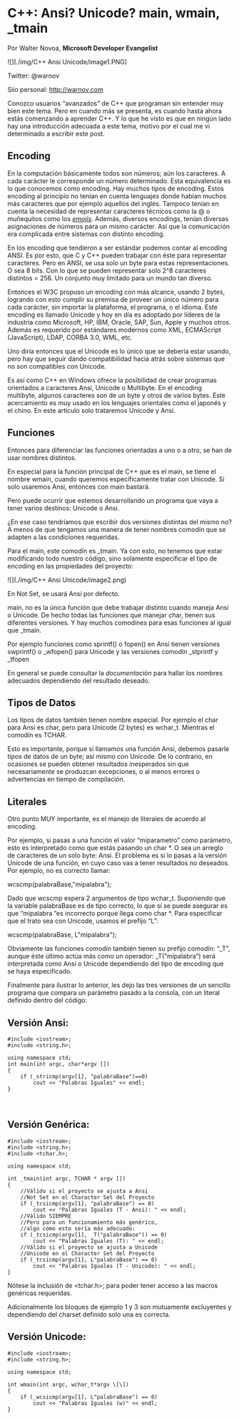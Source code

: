 <properties
	pageTitle="C++: Ansi? Unicode? main, wmain, _tmain"
	description="C++: Ansi? Unicode? main, wmain, _tmain"
	services="net-dev"
	documentationCenter=""
	authors="andygonusa"
	manager=""
	editor="andygonusa"/>

<tags
	ms.service="net-dev"
	ms.workload="CS"
	ms.tgt_pltfrm="na"
	ms.devlang="na"
	ms.topic="how-to-article"
	ms.date="05/17/2016"
	ms.author="andygonusa"/>


# C++: Ansi? Unicode? main, wmain, _tmain

Por Walter Novoa, **Microsoft Developer Evangelist**

![](./img/C++  Ansi Unicode/image1.PNG)

Twitter: @warnov

Siio personal: <http://warnov.com>

Conozco usuarios “avanzados” de C++ que programan sin entender muy bien
este tema. Pero en cuando más se presenta, es cuando hasta ahora estás
comenzando a aprender C++. Y lo que he visto es que en ningún lado hay
una introducción adecuada a este tema, motivo por el cual me vi
determinado a escribir este post.

Encoding
--------

En la computación básicamente todos son números; aún los caracteres. A
cada carácter le corresponde un número determinado. Esta equivalencia es
lo que conocemos como encoding. Hay muchos tipos de encoding. Estos
encoding al principio no tenían en cuenta lenguajes donde habían muchos
más caracteres que por ejemplo aquellos del inglés. Tampoco tenían en
cuenta la necesidad de representar caracteres técnicos como la @ o
muñequitos como los
[*emojis*](http://warnov.tumblr.com/post/54068776944/hay-curiosidades-y-luego-los-emojis).
Además, diversos encodings, tenían diversas asignaciones de números para
un mismo carácter. Así que la comunicación era complicada entre sistemas
con distinto encoding.

En los encoding que tendieron a ser estándar podemos contar al encoding
ANSI. Es por esto, que C y C++ pueden trabajar con éste para representar
caracteres. Pero en ANSI, se usa solo un byte para estas
representaciones. O sea 8 bits. Con lo que se pueden representar solo
2^8 caracteres distintos = 256. Un conjunto muy limitado para un mundo
tan diverso.

Entonces el W3C propuso un encoding con más alcance, usando 2 bytes,
logrando con esto cumplir su premisa de proveer un único número para
cada carácter, sin importar la plataforma, el programa, o el idioma.
Este encoding es llamado Unicode y hoy en día es adoptado por líderes de
la industria como Microsoft, HP, IBM, Oracle, SAP, Sun, Apple y muchos
otros. Además es requerido por estándares modernos como XML, ECMAScript
(JavaScript), LDAP, CORBA 3.0, WML, etc.

Uno diría entonces que el Unicode es lo único que se debería estar
usando, pero hay que seguir dando compatibilidad hacia atrás sobre
sistemas que no son compatibles con Unicode.

Es así como C++ en Windows ofrece la posibilidad de crear programas
orientados a caracteres Ansi, Unicode o Multibyte. En el encoding
multibyte, algunos caracteres son de un byte y otros de varios bytes.
Este acercamiento es muy usado en los lenguajes orientales como el
japonés y el chino. En este artículo solo trataremos Unicode y Ansi.

Funciones
---------

Entonces para diferenciar las funciones orientadas a uno o a otro, se
han de usar nombres distintos.

En especial para la función principal de C++ que es el main, se tiene el
nombre wmain, cuando queremos específicamente tratar con Unicode. Si
solo usaremos Ansi, entonces con main bastará.

Pero puede ocurrir que estemos desarrollando un programa que vaya a
tener varios destinos: Unicode o Ansi.

¿En ese caso tendríamos que escribir dos versiones distintas del mismo
no? A menos de que tengamos una manera de tener nombres comodín que se
adapten a las condiciones requeridas.

Para el main, este comodín es \_tmain. Ya con esto, no tenemos que estar
modificando todo nuestro código, sino solamente especificar el tipo de
encoding en las propiedades del proyecto:

![](./img/C++  Ansi Unicode/image2.png)
    

En Not Set, se usará Ansi por defecto.

main, no es la única función que debe trabajar distinto cuando maneja
Ansi o Unicode. De hecho todas las funciones que manejar char, tienen
sus diferentes versiones. Y hay muchos comodines para esas funciones al
igual que \_tmain.

Por ejemplo funciones como sprintf() o fopen() en Ansi tienen versiones
swprintf() o \_wfopen() para Unicode y las versiones comodín \_stprintf
y \_tfopen

En general se puede consultar la *documentación* para hallar los nombres
adecuados dependiendo del resultado deseado.

Tipos de Datos
--------------

Los tipos de datos también tienen nombre especial. Por ejemplo el char
para Ansi es char, pero para Unicode (2 bytes) es wchar\_t. Mientras el
comodín es TCHAR.

Esto es importante, porque si llamamos una función Ansi, debemos pasarle
tipos de datos de un byte; así mismo con Unicode. De lo contrario, en
ocasiones se pueden obtener resultados inesperados sin que
necesariamente se produzcan excepciones, o al menos errores o
advertencias en tiempo de compilación.

Literales
---------

Otro punto MUY importante, es el manejo de literales de acuerdo al
encoding.

Por ejemplo, si pasas a una función el valor “miparametro” como
parámetro, esto es interpretado como que estás pasando un char \*. O sea
un arreglo de caracteres de un solo byte: Ansi. El problema es si lo
pasas a la versión Unicode de una función, en cuyo caso vas a tener
resultados no deseados. Por ejemplo, no es correcto llamar:

wcscmp(palabraBase,"mipalabra");

Dado que wcscmp espera 2 argumentos de tipo wchar\_t. Suponiendo que la
variable palabraBase es de tipo correcto, lo que sí se puede asegurar es
que “mipalabra ”es incorrecto porque llega como char \*. Para
especificar que el trato sea con Unicode, usamos el prefijo “L”:

wcscmp(palabraBase, L"mipalabra");

Obviamente las funciones comodín también tienen su prefijo comodín:
“\_T”, aunque éste último actúa más como un operador: \_T(”mipalabra”)
será interpretada como Ansi o Unicode dependiendo del tipo de encoding
que se haya especificado.

Finalmente para ilustrar lo anterior, les dejo las tres versiones de un
sencillo programa que compara un parámetro pasado a la consola, con un
literal definido dentro del código:

Versión Ansi:
-------------



    #include <iostream>;
    #include <string.h>;
    
    using namespace std;
    int main(int argc, char*argv [])
    {
        if (_stricmp(argv[1], "palabraBase")==0)
            cout << "Palabras Iguales" << endl;
    }

 

Versión Genérica:
-----------------

    #include <iostream>;
    #include <string.h>;
    #include <tchar.h>;
    
    using namespace std;
    
    int _tmain(int argc, TCHAR * argv [])
    {
        //Válido si el proyecto se ajusta a Ansi
        //Not Set en el Character Set del Proyecto
        if (_tcsicmp(argv[1], "palabraBase") == 0)
            cout << "Palabras Iguales (T - Ansi): " << endl;
        //Válido SIEMPRE
        //Pero para un funcionamiento más genérico,
        //algo como esto sería más adecuado:
        if (_tcsicmp(argv[1], _T("palabraBase")) == 0)
            cout << "Palabras Iguales (T): " << endl;
        //Válido si el proyecto se ajusta a Unicode
        //Unicode en el Character Set del Proyecto
        if (_tcsicmp(argv[1], L"palabraBase") == 0)
            cout << "Palabras Iguales (T - Unicode): " << endl;
    }

Nótese la inclusión de <tchar.h>; para poder tener acceso a las macros genéricas requeridas.

Adicionalmente los bloques de ejemplo 1 y 3 son mutuamente excluyentes y dependiendo del charset definido solo una es correcta.

Versión Unicode:
----------------

    #include <iostream>;
    #include <string.h>;

    using namespace std;

    int wmain(int argc, wchar_t*argv \[\])
    {
        if (_wcsicmp(argv[1], L"palabraBase") == 0)
            cout << "Palabras Iguales (w)" << endl;
    }


